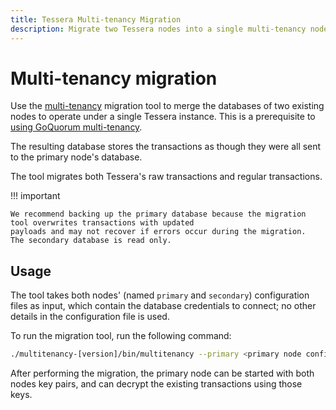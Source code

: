 ```yaml
---
title: Tessera Multi-tenancy Migration
description: Migrate two Tessera nodes into a single multi-tenancy node
---
```


# Multi-tenancy migration

Use the [multi-tenancy](../../Concepts/Multitenancy.md) migration tool to merge the databases of two existing nodes to
operate under a single Tessera instance.
This is a prerequisite to [using GoQuorum multi-tenancy](https://docs.goquorum.consensys.net/en/latest/HowTo/Use/Multitenancy/Multitenancy/).

The resulting database stores the transactions as though they were all sent to the primary node's
database.

The tool migrates both Tessera's raw transactions and regular transactions.

!!! important

    We recommend backing up the primary database because the migration tool overwrites transactions with updated
    payloads and may not recover if errors occur during the migration.
    The secondary database is read only.

## Usage

The tool takes both nodes' (named `primary` and `secondary`) configuration files as input, which
contain the database credentials to connect; no other details in the configuration file is
used.

To run the migration tool, run the following command:

```bash
./multitenancy-[version]/bin/multitenancy --primary <primary node configuration file> --secondary <secondary node configuration file>
```

After performing the migration, the primary node can be started with both nodes key pairs, and can
decrypt the existing transactions using those keys.

